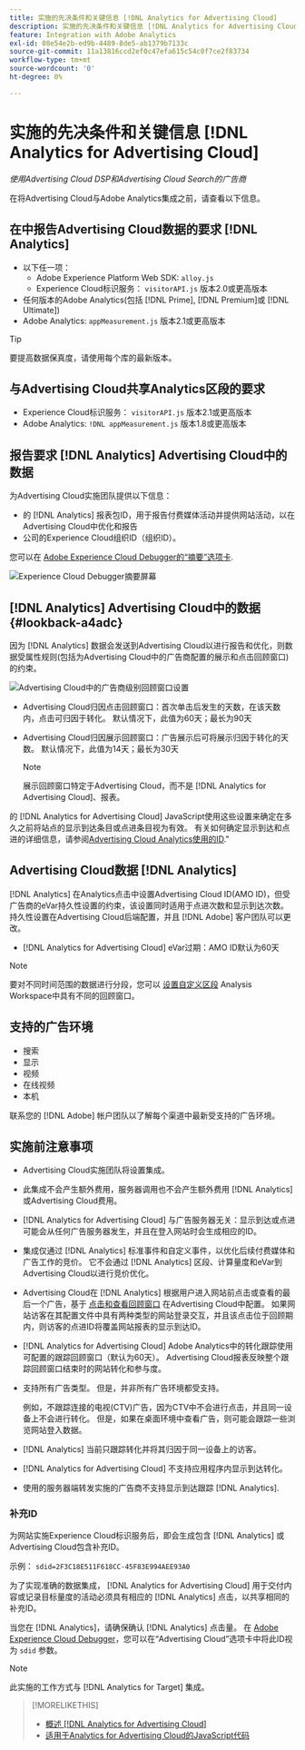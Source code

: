 ```yaml
---
title: 实施的先决条件和关键信息 [!DNL Analytics for Advertising Cloud]
description: 实施的先决条件和关键信息 [!DNL Analytics for Advertising Cloud]
feature: Integration with Adobe Analytics
exl-id: 08e54e2b-ed9b-4489-8de5-ab1379b7133c
source-git-commit: 11a13816ccd2ef0c47efa615c54c0f7ce2f83734
workflow-type: tm+mt
source-wordcount: '0'
ht-degree: 0%

---
```


# 实施的先决条件和关键信息 [!DNL Analytics for Advertising Cloud]

*使用Advertising Cloud DSP和Advertising Cloud Search的广告商*

在将Advertising Cloud与Adobe Analytics集成之前，请查看以下信息。

## 在中报告Advertising Cloud数据的要求 [!DNL Analytics]

* 以下任一项：
   * Adobe Experience Platform Web SDK: `alloy.js`
   * Experience Cloud标识服务： `visitorAPI.js` 版本2.0或更高版本
* 任何版本的Adobe Analytics(包括 [!DNL Prime], [!DNL Premium]或 [!DNL Ultimate])
* Adobe Analytics: `appMeasurement.js` 版本2.1或更高版本

>[!TIP]
>
>要提高数据保真度，请使用每个库的最新版本。

## 与Advertising Cloud共享Analytics区段的要求

* Experience Cloud标识服务： `visitorAPI.js` 版本2.1或更高版本
* Adobe Analytics: `!DNL appMeasurement.js` 版本1.8或更高版本

## 报告要求 [!DNL Analytics] Advertising Cloud中的数据

为Advertising Cloud实施团队提供以下信息：

* 的 [!DNL Analytics] 报表包ID，用于报告付费媒体活动并提供网站活动，以在Advertising Cloud中优化和报告
* 公司的Experience Cloud组织ID（组织ID）。

您可以在 [Adobe Experience Cloud Debugger的“摘要”选项卡](https://experienceleague.adobe.com/docs/debugger/using-v2/summary.html).

![Experience Cloud Debugger摘要屏幕](/help/integrations/assets/a4adc-debugger-summary.png)

## [!DNL Analytics] Advertising Cloud中的数据 {#lookback-a4adc}

因为 [!DNL Analytics] 数据会发送到Advertising Cloud以进行报告和优化，则数据受属性规则(包括为Advertising Cloud中的广告商配置的展示和点击回顾窗口)的约束。

![Advertising Cloud中的广告商级别回顾窗口设置](/help/integrations/assets/a4adc-lookbacks.png)

* Advertising Cloud归因点击回顾窗口：首次单击后发生的天数，在该天数内，点击可归因于转化。 默认情况下，此值为60天；最长为90天
* Advertising Cloud归因展示回顾窗口：广告展示后可将展示归因于转化的天数。 默认情况下，此值为14天；最长为30天

   >[!NOTE]
   >
   > 展示回顾窗口特定于Advertising Cloud，而不是 [!DNL Analytics for Advertising Cloud]、报表。

的 [!DNL Analytics for Advertising Cloud] JavaScript使用这些设置来确定在多久之前将站点的显示到达条目或点进条目视为有效。 有关如何确定显示到达和点进的详细信息，请参阅[Advertising Cloud Analytics使用的ID](ids.md).&quot;

## Advertising Cloud数据 [!DNL Analytics]

[!DNL Analytics] 在Analytics点击中设置Advertising Cloud ID(AMO ID)，但受广告商的eVar持久性设置的约束，该设置同时适用于点进次数和显示到达次数。 持久性设置在Advertising Cloud后端配置，并且 [!DNL Adobe] 客户团队可以更改。

* [!DNL Analytics for Advertising Cloud] eVar过期：AMO ID默认为60天

>[!NOTE]
>
>要对不同时间范围的数据进行分段，您可以 [设置自定义区段](https://experienceleague.adobe.com/docs/analytics/components/segmentation/segmentation-workflow/seg-build.html) Analysis Workspace中具有不同的回顾窗口。

## 支持的广告环境

* 搜索
* 显示
* 视频
* 在线视频
* 本机

联系您的 [!DNL Adobe] 帐户团队以了解每个渠道中最新受支持的广告环境。

## 实施前注意事项

* Advertising Cloud实施团队将设置集成。

* 此集成不会产生额外费用，服务器调用也不会产生额外费用 [!DNL Analytics] 或Advertising Cloud费用。

* [!DNL Analytics for Advertising Cloud] 与广告服务器无关：显示到达或点进可能会从任何广告服务器发生，并且在登入网站时会生成相应的ID。

* 集成仅通过 [!DNL Analytics] 标准事件和自定义事件，以优化后续付费媒体和广告工作的竞价。 它不会通过 [!DNL Analytics] 区段、计算量度和eVar到Advertising Cloud以进行竞价优化。

* Advertising Cloud在 [!DNL Analytics] 根据用户进入网站前点击或查看的最后一个广告，基于 [点击和查看回顾窗口](#lookback-a4adc) 在Advertising Cloud中配置。 如果网站访客在其配置文件中具有两种类型的网站登录交互，并且该点击位于回顾期内，则访客的点进ID将覆盖网站报表的显示到达ID。

* [!DNL Analytics for Advertising Cloud] Adobe Analytics中的转化跟踪使用可配置的跟踪回顾窗口（默认为60天）。 Advertising Cloud报表反映整个跟踪回顾窗口结束时的网站转化和参与度。

* 支持所有广告类型。 但是，并非所有广告环境都受支持。

   例如，不跟踪连接的电视(CTV)广告，因为CTV中不会进行点击，并且同一设备上不会进行转化。 但是，如果在桌面环境中查看广告，则可能会跟踪一些浏览网站登入数据。

* [!DNL Analytics] 当前只跟踪转化并将其归因于同一设备上的访客。

* [!DNL Analytics for Advertising Cloud] 不支持应用程序内显示到达转化。

* 使用的服务器端转发实施的广告商不支持显示到达跟踪 [!DNL Analytics].

### 补充ID

为网站实施Experience Cloud标识服务后，即会生成包含 [!DNL Analytics] 或Advertising Cloud包含补充ID。

示例： `sdid=2F3C18E511F618CC-45F83E994AEE93A0`

为了实现准确的数据集成， [!DNL Analytics for Advertising Cloud] 用于交付内容或记录目标量度的活动必须具有相应的 [!DNL Analytics] 点击，以共享相同的补充ID。

当您在 [!DNL Analytics]，请确保确认 [!DNL Analytics] 点击量。 在 [Adobe Experience Cloud Debugger](https://experienceleague.adobe.com/docs/debugger/using-v2/summary.html)，您可以在“Advertising Cloud”选项卡中将此ID视为 `sdid` 参数。

>[!NOTE]
>
> 此实施的工作方式与 [!DNL Analytics for Target] 集成。

>[!MORELIKETHIS]
>
>* [概述 [!DNL Analytics for Advertising Cloud]](overview.md)
>* [适用于Analytics for Advertising Cloud的JavaScript代码](/help/integrations/analytics/javascript.md)

